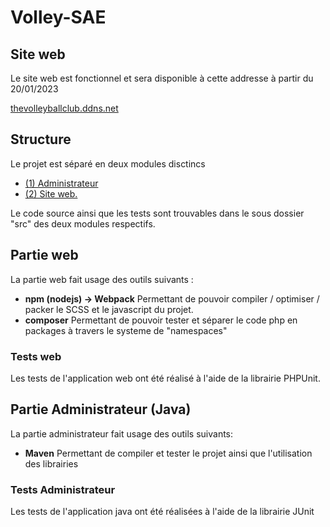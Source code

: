 # Volley-SAE

## Site web

Le site web est fonctionnel et sera disponible à cette addresse à partir du 20/01/2023

[thevolleyballclub.ddns.net](http://thevolleyballclub.ddns.net)


## Structure

Le projet est séparé en deux modules disctincs

- [(1) Administrateur](./src/admin-app/README.md)
- [(2) Site web.](./src/web-app/README.md)

Le code source ainsi que les tests sont trouvables dans le sous dossier "src" des deux modules respectifs.

## Partie web

La partie web fait usage des outils suivants :

- **npm (nodejs) -> Webpack** Permettant de pouvoir compiler / optimiser / packer le SCSS et le javascript du projet.
- **composer** Permettant de pouvoir tester et séparer le code php en packages à travers le systeme de "namespaces"

### Tests web

Les tests de l'application web ont été réalisé à l'aide de la librairie PHPUnit.

## Partie Administrateur (Java)

La partie administrateur fait usage des outils suivants:

- **Maven** Permettant de compiler et tester le projet ainsi que l'utilisation des librairies

### Tests Administrateur

Les tests de l'application java ont été réalisées à l'aide de la librairie JUnit
